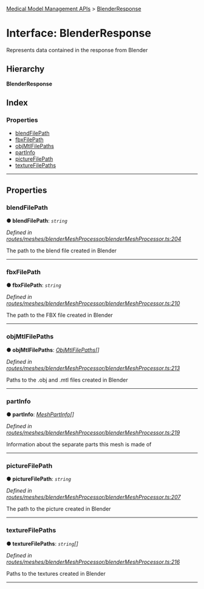 [Medical Model Management APIs](../README.md) > [BlenderResponse](../interfaces/blenderresponse.md)

# Interface: BlenderResponse

Represents data contained in the response from Blender

## Hierarchy

**BlenderResponse**

## Index

### Properties

* [blendFilePath](blenderresponse.md#blendfilepath)
* [fbxFilePath](blenderresponse.md#fbxfilepath)
* [objMtlFilePaths](blenderresponse.md#objmtlfilepaths)
* [partInfo](blenderresponse.md#partinfo)
* [pictureFilePath](blenderresponse.md#picturefilepath)
* [textureFilePaths](blenderresponse.md#texturefilepaths)

---

## Properties

<a id="blendfilepath"></a>

###  blendFilePath

**● blendFilePath**: *`string`*

*Defined in [routes/meshes/blenderMeshProcessor/blenderMeshProcessor.ts:204](https://github.com/drryanjames/medical-model-management-apis/blob/53e4d53/src/routes/meshes/blenderMeshProcessor/blenderMeshProcessor.ts#L204)*

The path to the blend file created in Blender

___
<a id="fbxfilepath"></a>

###  fbxFilePath

**● fbxFilePath**: *`string`*

*Defined in [routes/meshes/blenderMeshProcessor/blenderMeshProcessor.ts:210](https://github.com/drryanjames/medical-model-management-apis/blob/53e4d53/src/routes/meshes/blenderMeshProcessor/blenderMeshProcessor.ts#L210)*

The path to the FBX file created in Blender

___
<a id="objmtlfilepaths"></a>

###  objMtlFilePaths

**● objMtlFilePaths**: *[ObjMtlFilePaths](objmtlfilepaths.md)[]*

*Defined in [routes/meshes/blenderMeshProcessor/blenderMeshProcessor.ts:213](https://github.com/drryanjames/medical-model-management-apis/blob/53e4d53/src/routes/meshes/blenderMeshProcessor/blenderMeshProcessor.ts#L213)*

Paths to the .obj and .mtl files created in Blender

___
<a id="partinfo"></a>

###  partInfo

**● partInfo**: *[MeshPartInfo](meshpartinfo.md)[]*

*Defined in [routes/meshes/blenderMeshProcessor/blenderMeshProcessor.ts:219](https://github.com/drryanjames/medical-model-management-apis/blob/53e4d53/src/routes/meshes/blenderMeshProcessor/blenderMeshProcessor.ts#L219)*

Information about the separate parts this mesh is made of

___
<a id="picturefilepath"></a>

###  pictureFilePath

**● pictureFilePath**: *`string`*

*Defined in [routes/meshes/blenderMeshProcessor/blenderMeshProcessor.ts:207](https://github.com/drryanjames/medical-model-management-apis/blob/53e4d53/src/routes/meshes/blenderMeshProcessor/blenderMeshProcessor.ts#L207)*

The path to the picture created in Blender

___
<a id="texturefilepaths"></a>

###  textureFilePaths

**● textureFilePaths**: *`string`[]*

*Defined in [routes/meshes/blenderMeshProcessor/blenderMeshProcessor.ts:216](https://github.com/drryanjames/medical-model-management-apis/blob/53e4d53/src/routes/meshes/blenderMeshProcessor/blenderMeshProcessor.ts#L216)*

Paths to the textures created in Blender

___

